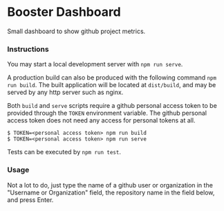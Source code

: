 # Booster Dashboard

Small dashboard to show github project metrics.

### Instructions

You may start a local development server with `npm run serve`.

A production build can also be produced with the following command `npm run build`.
The built application will be located at `dist/build`, and may be served by any http server such as nginx.

Both `build` and `serve` scripts require a github personal access token to be provided through the `TOKEN` environment variable.
The github personal access token does not need any access for personal tokens at all.

```shell
$ TOKEN=<personal access token> npm run build
$ TOKEN=<personal access token> npm run serve
```

Tests can be executed by `npm run test`.

### Usage

Not a lot to do, just type the name of a github user or organization in the "Username or Organization" field, the repository name in the field below, and press Enter.
